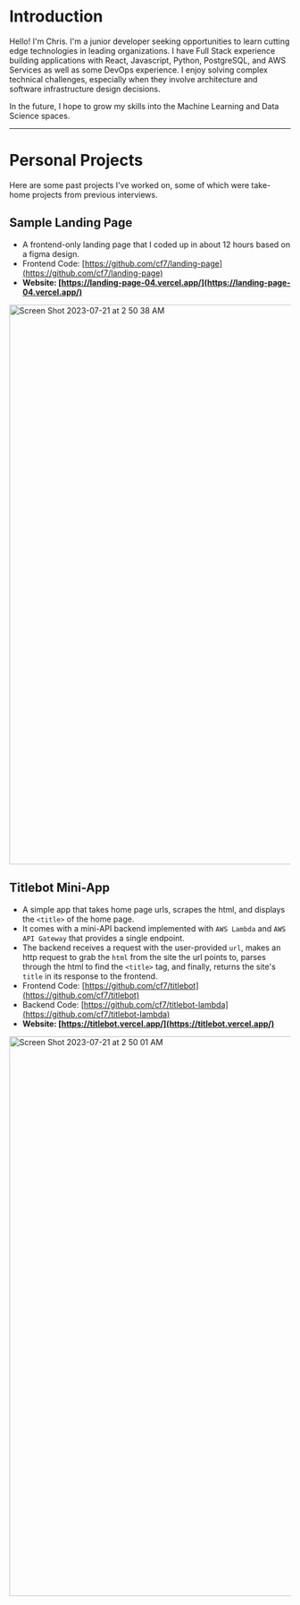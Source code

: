 # Introduction

Hello! I'm Chris. I'm a junior developer seeking opportunities to learn cutting edge technologies in leading organizations.  I have Full Stack experience building applications with React, Javascript, Python, PostgreSQL, and AWS Services as well as some DevOps experience. I enjoy solving complex technical challenges, especially when they involve architecture and software infrastructure design decisions. 

In the future, I hope to grow my skills into the Machine Learning and Data Science spaces.

---

# Personal Projects
Here are some past projects I've worked on, some of which were take-home projects from previous interviews.

## Sample Landing Page
- A frontend-only landing page that I coded up in about 12 hours based on a figma design.
- Frontend Code: [https://github.com/cf7/landing-page](https://github.com/cf7/landing-page)
- **Website: [https://landing-page-04.vercel.app/](https://landing-page-04.vercel.app/)**

<img width="1000" alt="Screen Shot 2023-07-21 at 2 50 38 AM" src="https://github.com/cf7/cf7/assets/10543888/2c562ef7-4f85-43e9-bbb1-a794c5188758">


## Titlebot Mini-App
- A simple app that takes home page urls, scrapes the html, and displays the `<title>` of the home page.
- It comes with a mini-API backend implemented with `AWS Lambda` and `AWS API Gateway` that provides a single endpoint.
- The backend receives a request with the user-provided `url`, makes an http request to grab the `html` from the site the url points to, parses through the html to find the `<title>` tag, and finally, returns the site's `title` in its response to the frontend.
- Frontend Code: [https://github.com/cf7/titlebot](https://github.com/cf7/titlebot)
- Backend Code: [https://github.com/cf7/titlebot-lambda](https://github.com/cf7/titlebot-lambda)
- **Website: [https://titlebot.vercel.app/](https://titlebot.vercel.app/)**

<img width="1000" alt="Screen Shot 2023-07-21 at 2 50 01 AM" src="https://github.com/cf7/cf7/assets/10543888/f00a5479-0ad4-4004-9bec-c8c8ee399cfa">
